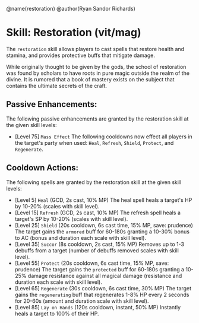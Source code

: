@name(restoration)
@author(Ryan Sandor Richards)

# Skill: Restoration (vit/mag)
The `restoration` skill allows players to cast spells that restore health and
stamina, and provides protective buffs that mitigate damage.

While originally thought to be given by the gods, the school of restoration
was found by scholars to have roots in pure magic outside the realm of the
divine. It is rumored that a book of mastery exists on the subject that
contains the ultimate secrets of the craft.

## Passive Enhancements:
The following passive enhancements are granted by the restoration skill at the
given skill levels:

* [Level 75] `Mass Effect`
  The following cooldowns now effect all players in the target's party when
  used: `Heal`, `Refresh`, `Shield`, `Protect`, and `Regenerate`.

## Cooldown Actions:
The following spells are granted by the restoration skill at the given skill
levels:

* [Level 5] `Heal` (GCD, 2s cast, 10% MP)
  The heal spell heals a target's HP by 10-20% (scales with skill level).
* [Level 15] `Refresh` (GCD, 2s cast, 10% MP)
  The refresh spell heals a target's SP by 10-20% (scales with skill level).
* [Level 25] `Shield` (20s cooldown, 6s cast time, 15% MP, save: prudence)
  The target gains the `armored` buff for 60-180s granting a 10-30% bonus to AC
  (bonus and duration each scale with skill level).
* [Level 35] `Succor` (8s cooldown, 2s cast, 15% MP)
  Removes up to 1-3 debuffs from a target (number of debuffs removed scales
  with skill level).
* [Level 55] `Protect` (20s cooldown, 6s cast time, 15% MP, save: prudence)
  The target gains the `protected` buff for 60-180s granting a 10-25% damage
  resistance against all magical damage (resistance and duration each scale
  with skill level).
* [Level 65] `Regenerate` (30s cooldown, 6s cast time, 30% MP)
  The target gains the `regenerating` buff that regenerates 1-8% HP every 2
  seconds for 20-60s (amount and duration scale with skill level).
* [Level 85] `Lay on Hands` (120s cooldown, instant, 50% MP)
  Instantly heals a target to 100% of their HP.
